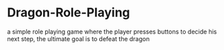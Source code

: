 # Dragon-Role-Playing
a simple role playing game where the player presses buttons to decide his next step, the ultimate goal is to defeat the dragon